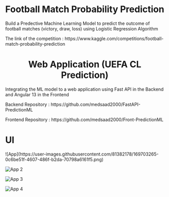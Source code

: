 <h1 style="text-align:center;">Football Match Probability Prediction</h1>

<p> Build a Predective Machine Learning Model to predict the outcome of football matches (victory, draw, loss) using Logistic Regression Algorithm </p>
<p> The link of the competition : https://www.kaggle.com/competitions/football-match-probability-prediction </p>

<h1 style="text-align:center;">Web Application (UEFA CL Prediction)</h1>
<p>  Integrating the ML model to a web application using Fast API in the Backend and Angular 13 in the Frontend</p>
<p>  Backend Repository : https://github.com/medsaad2000/FastAPI-PredictionML </p>
<p>  Frontend Repository : https://github.com/medsaad2000/Front-PredictionML </p>

<h1>UI</h1>
![App](https://user-images.githubusercontent.com/81382178/169703265-0c6be51f-4607-486f-b2da-70798a6161f5.png)


![App 2](https://user-images.githubusercontent.com/81382178/169703303-ca3d291f-de4f-4995-8f03-3284f371c0fd.png)


![App 3](https://user-images.githubusercontent.com/81382178/169703343-855357a2-cffa-47c0-b71d-9fe10b265682.png)


![App 4](https://user-images.githubusercontent.com/81382178/169703381-f592264c-ef7b-4ddb-ae7b-33124350122e.png)

